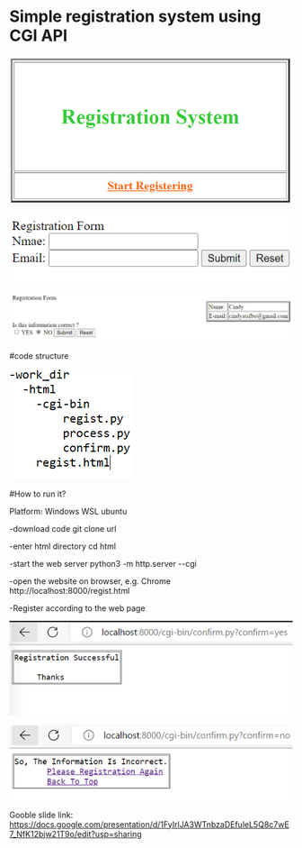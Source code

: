 # Simple registration system using CGI API

![GitHub Logo](imgs/welcomepage.PNG)


![GitHub Logo](imgs/regpage.PNG)





![GitHub Logo](imgs/confirm.PNG)

#code structure


![GitHub Logo](imgs/dir_structure.PNG)


#How to run it?

Platform: Windows WSL ubuntu

-download code
    git clone url
    
-enter html directory
    cd html

-start the web server
    python3 -m http.server --cgi
    
-open the website on browser, e.g. Chrome
    http://localhost:8000/regist.html
    
-Register according to the web page




![GitHub Logo](imgs/test_3.PNG)

![GitHub Logo](imgs/test_2.PNG)


Gooble slide link: 
https://docs.google.com/presentation/d/1FyIrlJA3WTnbzaDEfuleL5Q8c7wE7_NfK12bjw21T9o/edit?usp=sharing
